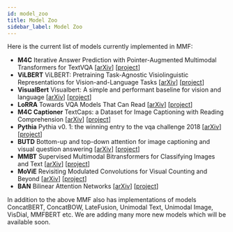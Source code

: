```yaml
---
id: model_zoo
title: Model Zoo
sidebar_label: Model Zoo
---
```


Here is the current list of models currently implemented in MMF:

- **M4C** Iterative Answer Prediction with Pointer-Augmented Multimodal Transformers for TextVQA [[arXiv](https://arxiv.org/abs/1911.06258)] [[project](https://github.com/facebookresearch/mmf/tree/master/projects/m4c)]
- **ViLBERT** ViLBERT: Pretraining Task-Agnostic Visiolinguistic Representations for Vision-and-Language Tasks [[arXiv](https://arxiv.org/abs/1908.02265)] [[project](https://github.com/facebookresearch/mmf/tree/master/projects/vilbert)]
- **VisualBert** Visualbert: A simple and performant baseline for vision and language [[arXiv](https://arxiv.org/abs/1908.03557)] [[project](https://arxiv.org/abs/1908.03557)]
- **LoRRA** Towards VQA Models That Can Read [[arXiv](https://arxiv.org/abs/1904.08920)] [[project](https://github.com/facebookresearch/mmf/tree/master/projects/lorra)]
- **M4C Captioner** TextCaps: a Dataset for Image Captioning with Reading Comprehension [[arXiv](https://arxiv.org/abs/2003.12462)] [[project](https://github.com/facebookresearch/mmf/tree/master/projects/m4c_captioner)]
- **Pythia** Pythia v0. 1: the winning entry to the vqa challenge 2018 [[arXiv](https://arxiv.org/abs/1807.09956)] [[project](https://github.com/facebookresearch/mmf/tree/master/projects/pythia)]
- **BUTD** Bottom-up and top-down attention for image captioning and visual question answering [[arXiv](https://arxiv.org/abs/1707.07998)] [[project](https://github.com/facebookresearch/mmf/tree/master/projects/butd)]
- **MMBT** Supervised Multimodal Bitransformers for Classifying Images and Text [[arXiv](https://arxiv.org/abs/1909.02950)] [[project](https://github.com/facebookresearch/mmf/tree/master/projects/mmbt)]
- **MoViE** Revisiting Modulated Convolutions for Visual Counting and Beyond [[arXiv](https://arxiv.org/abs/2004.11883)] [[project](https://github.com/facebookresearch/mmf/tree/master/projects/movie_mcan)]
- **BAN** Bilinear Attention Networks [[arXiv](https://arxiv.org/abs/1805.07932)] [[project](https://github.com/facebookresearch/mmf/tree/master/projects/ban)]

In addition to the above MMF also has implementations of models ConcatBERT, ConcatBOW, LateFusion, Unimodal Text, Unimodal Image, VisDial, MMFBERT etc. We are adding many more new models which will be available soon.
